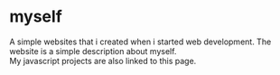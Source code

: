 # myself


A simple websites that i created when i started web development.
The website is a simple description about myself.  
My javascript projects are also linked to this page.
